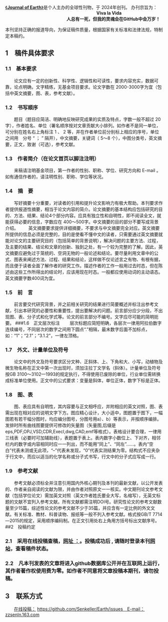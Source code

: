 [《**Journal of Earth**》](https://senkeller.github.io/Earth/)是个人主办的全球性刊物，于 2024年创刊。 
办刊宗旨为： 
                       **Viva la Vida**
              **人总有一死，但我的灵魂会在GitHub中会万岁！**

本刊坚持正确的报道导向，为保证稿件质量，根据国家有关标准和法律法规，特制定本稿约。

## 1 稿件具体要求
### 1.1 基本要求
  论文应有一定的创新性、科学性、逻辑性和可读性，要求内容充实，数据可靠，论点明确，文字精练，无基金项目要求。论文字数在 2000-3000字为宜（包括中英文摘要，图、表，参考文献）。
### 1.2 书写顺序
  题目（题目应简洁、明确地反映研究成果的实质及特点，字数一般不超过 20 字），作者姓名、单位（署名顺序按对文章贡献大小排列。如作者不是同一单位，可分别在姓名右上角标注 1 、 2 等，并在作者单位前分别标上相应的序号，单位之间用 分号 “ ； ” 隔开），中文摘要，关键词（ 5～8 个），中图分类号，英文摘要，正文，致谢（可选），参考文献。
### 1.3 作者简介（在论文首页以脚注注明）
  来稿请注明基金项目，第一作者的性别、职称、学位、研究方向和 E-mail 。如有通信作者的，请注明性别、职称、学位等状况。
### 1.4 摘 要
  写好摘要十分重要，对读者的引用和提升论文影响力有极大帮助。本刊要求作者提供报道性摘要，相当于论文内容的简介。论文摘要的基本结构应包括研究的目的、方法、结果、结论4个部分内容。应具有独立性和自明性，即不阅读全文，就能获得必要的信息，字数应在 400～500字。中文摘要的目的部分不要写成背景介绍。
  英文摘要要求提供详细摘要，不要求与中文摘要完全对应。英文摘要所提供的信息必须是完整的，目的是使看不懂中文的读者，只需要通过英文摘要就能对论文的主要研究目的（包括简单的背景说明），解决问题的主要方法、过程，及主要的结果、结论和文章的创新、独到之处，有一个较为完整的了解。因此，英文摘要应避免过于笼统的、空洞无物的一般论述和结论。要尽量利用文章中的公式、图表来阐述方法、过程、结果和结论，这样做不仅论述言之有物、有根有据，而且便于读者全面了解作者的研究工作。描述作者的工作一般用过去时态，但在陈述由这些工作所得出的结论时，应该用现在时态。一般都应使用动词的主动语态。英文摘要字数400词为宜。
### 1.5 前 言
  前言要交代研究背景，并之前相关研究的结果进行简要概述并标注出参考文献，引出本研究的必要性和重要性，提出要解决的问题。前言部分应少分段，不出现图、表、分子式和化学式等。论文的前言部分不编号。文字应尽可能的简明扼要。
###1.6 正文层次标注
  层次标题应简短明确，各层次一律用阿拉伯数字连续编号，不同层次的数字之间用下圆点“.”相隔，最末数字后面不加标点，如：“1”；“2.1”；“3.1.2”，一律左顶格。
### 1.7 外文、计量单位及符号
  论文中的外文及符号要求区分文种、正斜体、上、下角和大、小写，动植物及微生物名称在正文中第一次出现时，须加注拉丁文学名（斜体）。计量单位及符号按GB 3100～3102—1993的规定执行，不得使用已废除的单位，行业单位需转换成标准单位使用。正文中的公式要求：变量是斜体，单位正体，数字下标是正体。
### 1.8 图、表
  图、表应具有自明性，其内容要与正文相呼应，并附相应的英文对照，图、表需出现在相对应的说明文字下方。图应精心设计，大小适中，图题置于图下，一幅图若有若干幅分图时，均应编分图号，分图号用a）、b）等表示，并按顺序编排。发排时所有曲线图要提供可修改的矢量图（矢量图,后缀是eps,PDF,OPJ,VSD,CDR,Execl,dwg,CAD,emf等格式）。表格设计要合理，一律用三线表（必要时可加辅助线），表题置于表上。表内数字小数位上、下对齐，相邻栏内的数字或内容相同时应一一列出，而不能用“同上”、“同左”……。表内“空白”代表未测或无此项，“–”代表未发现，“0”代表实测结果为零。结构式不应夹杂于行文中，而应以适当的化学名称或分子式书写，行文中的分子式应写成一行。
### 1.9 参考文献
  参考文献必须标全并注意引用国内外核心期刊及本刊的最新文献，以公开发表的、作者亲自阅读的文献为限，并由作者对照原文一一核实。中文期刊论文参考文献（包括学位论文）需加英文对照（英文作者姓氏要全大写，名缩写），无英文标题的文献不宜列入参考文献。所有文献都需注明DOI号。研究性论文的参考文献数量至少15篇，综述性论文的参考文献不少于35篇，并应含有一定比例的外文文献。有关标准、教材、科普读物、报纸等一般不列入参考文献。格式按GB/T 7714—2015的规定，采用顺序编码制。在正文引用处右上角用方括号标出文献序号。
##2 投稿约定
### 2.1 采用在线投稿查稿，[网址 ：](https://github.com/Senkeller/Earth/issues)。投稿成功后 , 请随时登录本刊[网站](https://senkeller.github.io/Earth/)，查看稿件状态。
### 2.2 凡本刊发表的文章将进入**github数据库公开**并在互联网上运行，其**作者著作权使用费为零**。如作者不同意将文章投稿本期刊，请勿投稿。
## 3 联系方式
  [在线投稿：](https://github.com/Senkeller/Earth/issues) https://github.com/Senkeller/Earth/issues E-mail：zzsenln.163.com